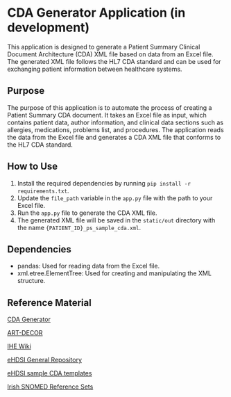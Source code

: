 # CDA Generator Application (in development)

This application is designed to generate a Patient Summary Clinical Document Architecture (CDA) XML file based on data from an Excel file. The generated XML file follows the HL7 CDA standard and can be used for exchanging patient information between healthcare systems.

## Purpose

The purpose of this application is to automate the process of creating a Patient Summary CDA document. It takes an Excel file as input, which contains patient data, author information, and clinical data sections such as allergies, medications, problems list, and procedures. The application reads the data from the Excel file and generates a CDA XML file that conforms to the HL7 CDA standard.

## How to Use

1. Install the required dependencies by running `pip install -r requirements.txt`.
2. Update the `file_path` variable in the `app.py` file with the path to your Excel file.
3. Run the `app.py` file to generate the CDA XML file.
4. The generated XML file will be saved in the `static/out` directory with the name `{PATIENT_ID}_ps_sample_cda.xml`.

## Dependencies

- pandas: Used for reading data from the Excel file.
- xml.etree.ElementTree: Used for creating and manipulating the XML structure.

## Reference Material 

[CDA Generator](https://gazelle.ihe.net/gazelle-documentation/CDA-Generator/user.html)

[ART-DECOR](https://art-decor.ehdsi.eu/)

[IHE Wiki](https://wiki.ihe.net/index.php/Main_Page)

[eHDSI General Repository](https://code.europa.eu/ehdsi/ehdsi-general-repository)

[eHDSI sample CDA templates](https://code.europa.eu/ehdsi/ehdsi-general-repository/-/tree/e521266708aac6e47a1e78f243c178bc0eb7d3b2/cda%20documents)

[Irish SNOMED Reference Sets](https://code.europa.eu/ehdsi/ehdsi-general-repository)